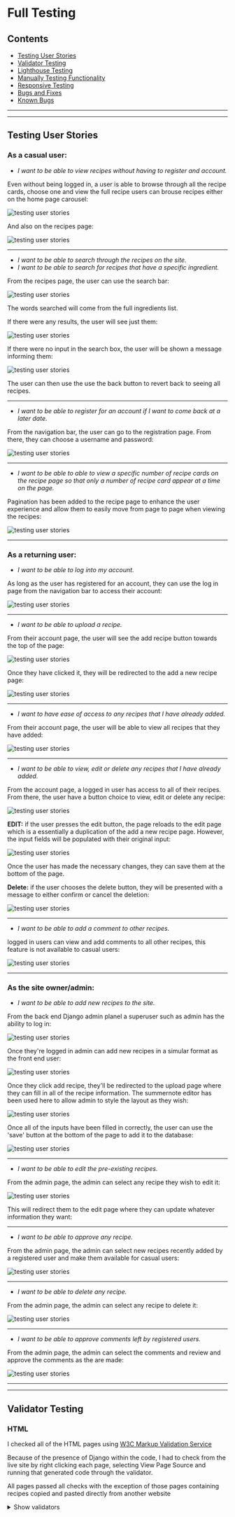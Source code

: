 # Full Testing
## Contents
+ [Testing User Stories](#testing-user-stories)
+ [Validator Testing](#validator-testing)
+ [Lighthouse Testing](#lighthouse-testing)
+ [Manually Testing Functionality](#manually-testing-functionality)
+ [Responsive Testing](#responsive-testing)
+ [Bugs and Fixes](#bugs-and-fixes)
+ [Known Bugs](#known-bugs)
---
---
## Testing User Stories
### As a casual user: 
+ *I want to be able to view recipes without having to register and account.*

Even without being logged in, a user is able to browse through all the recipe cards, choose one and view the full recipe
users can brouse recipes either on the home page carousel:

![testing user stories](https://github.com/moirahartigan/lets-cook-it/blob/main/static/readme/testing-user-stories/carousel.png)

And also on the recipes page: 

![testing user stories](https://github.com/moirahartigan/lets-cook-it/blob/main/static/readme/testing-user-stories/casual-user-recipe-page.png)

---

+ *I want to be able to search through the recipes on the site.*
+ *I want to be able to search for recipes that have a specific ingredient.*

From the recipes page, the user can use the search bar:

![testing user stories](https://github.com/moirahartigan/lets-cook-it/blob/main/static/readme/testing-user-stories/search.png)

The words searched will come from the full ingredients list. 

If there were any results, the user will see just them:

![testing user stories](https://github.com/moirahartigan/lets-cook-it/blob/main/static/readme/testing-user-stories/search-results.png)

If there were no input in the search box, the user will be shown a message informing them:

![testing user stories](https://github.com/moirahartigan/lets-cook-it/blob/main/static/readme/testing-user-stories/search-no-input.png)

The user can then use the use the back button to revert back to seeing all recipes. 

---

+ *I want to be able to register for an account if I want to come back at a later date.*

From the navigation bar, the user can go to the registration page. From there, they can choose a username and password:

![testing user stories](https://github.com/moirahartigan/lets-cook-it/blob/main/static/readme/testing-user-stories/register-pg.png)

---

+ *I want to be able to able to view a specific number of recipe cards on the recipe page so that only a number of recipe card appear at a time on the page.*

Pagination has been added to the recipe page to enhance the user experience and allow them to easily move from page to page when viewing the recipes:

![testing user stories](https://github.com/moirahartigan/lets-cook-it/blob/main/static/readme/testing-user-stories/page-pagination.png)

---

### As a returning user: 
+ *I want to be able to log into my account.*

As long as the user has registered for an account, they can use the log in page from the navigation bar to access their account:

![testing user stories](https://github.com/moirahartigan/lets-cook-it/blob/main/static/readme/testing-user-stories/login%20pg.png)

---

+ *I want to be able to upload a recipe.*

From their account page, the user will see the add recipe button towards the top of the page:

![testing user stories](https://github.com/moirahartigan/lets-cook-it/blob/main/static/readme/testing-user-stories/add-recipe-button.png)

Once they have clicked it, they will be redirected to the add a new recipe page:

![testing user stories](https://github.com/moirahartigan/lets-cook-it/blob/main/static/readme/testing-user-stories/add-recipe-form.png)

---

+ *I want to have ease of access to any recipes that I have already added.*

From their account page, the user will be able to view all recipes that they have added:

![testing user stories](https://github.com/moirahartigan/lets-cook-it/blob/main/static/readme/testing-user-stories/profile-page.png)

---

+ *I want to be able to view, edit or delete any recipes that I have already added.*

From the account page, a logged in user has access to all of their recipes. From there, the user have a button choice to view, edit or delete any recipe:

![testing user stories](https://github.com/moirahartigan/lets-cook-it/blob/main/static/readme/testing-user-stories/view-edit-delete-buttons.png)

**EDIT:**
if the user presses the edit button, the page reloads to the edit page which is a essentially a duplication of the add a new recipe page. However, the input fields will be populated with their original input:

![testing user stories](https://github.com/moirahartigan/lets-cook-it/blob/main/static/readme/testing-user-stories/edit-recipe-form.png)

Once the user has made the necessary changes, they can save them at the bottom of the page. 

**Delete:** if the user chooses the delete button, they will be presented with a message to either confirm or cancel the deletion: 

![testing user stories](https://github.com/moirahartigan/lets-cook-it/blob/main/static/readme/testing-user-stories/delete-confirm.png)

---

+ *I want to be able to add a comment to other recipes.*

logged in users can view and add comments to all other recipes, this feature is not available to casual users:

![testing user stories](https://github.com/moirahartigan/lets-cook-it/blob/main/static/readme/testing-user-stories/registered-user-comments.png)

---

### As the site owner/admin:
+ *I want to be able to add new recipes to the site.*

From the back end Django admin planel a superuser such as admin has the ability to log in:

![testing user stories](https://github.com/moirahartigan/lets-cook-it/blob/main/static/readme/testing-user-stories/admin%20login.png)

Once they're logged in admin can add new recipes in a simular format as the front end user:

![testing user stories](https://github.com/moirahartigan/lets-cook-it/blob/main/static/readme/testing-user-stories/admin-recipe-panel.png)

Once they click add recipe, they'll be redirected to the upload page where they can fill in all of the recipe information. The summernote editor has been used here to allow admin to style the layout as they wish:

![testing user stories](https://github.com/moirahartigan/lets-cook-it/blob/main/static/readme/testing-user-stories/admin-add-recipe.png)

Once all of the inputs have been filled in correctly, the user can use the 'save' button at the bottom of the page to add it to the database:

![testing user stories](https://github.com/moirahartigan/lets-cook-it/blob/main/static/readme/testing-user-stories/admin-save-button.png)

---

+ *I want to be able to edit the pre-existing recipes.*

From the admin page, the admin can select any recipe they wish to edit it:

![testing user stories](https://github.com/moirahartigan/lets-cook-it/blob/main/static/readme/testing-user-stories/admin-edit-recipe.png)

This will redirect them to the edit page where they can update whatever information they want:

---

+ *I want to be able to approve any recipe.*

From the admin page, the admin can select new recipes recently added by a registered user and make them available for casual users:

![testing user stories](https://github.com/moirahartigan/lets-cook-it/blob/main/static/readme/testing-user-stories/admin-approve-recipes.png)

---

+ *I want to be able to delete any recipe.*

From the admin page, the admin can select any recipe to delete it:

![testing user stories](https://github.com/moirahartigan/lets-cook-it/blob/main/static/readme/testing-user-stories/admin-delete.png)

---

+ *I want to be able to approve comments left by registered users.*

From the admin page, the admin can select the comments and review and approve the comments as the are made:

![testing user stories](https://github.com/moirahartigan/lets-cook-it/blob/main/static/readme/testing-user-stories/admin-approve-comments.png)

---
---

## Validator Testing
### **HTML**

 I checked all of the HTML pages using [W3C Markup Validation Service](https://validator.w3.org/)

 Because of the presence of Django within the code, I had to check from the live site by right clicking each page, selecting View Page Source and running that generated code through the validator.

 All pages passed all checks with the exception of those pages containing recipes copied and pasted directly from another website

<details>
<summary>Show validators</summary>
<details>
<summary>Home Page</summary>

![home page](https://github.com/moirahartigan/lets-cook-it/blob/main/static/readme/validation/Home-page-validation.png)
</details> 
<details>
<summary>Home Page</summary>

The errors shown relate to the summer note editor
![add recipe](https://github.com/moirahartigan/lets-cook-it/blob/main/static/readme/validation/add-recipe-page-validation.png)
</details> 
<details>
<summary>Add Recipe</summary>

Again here the errors shown relate to the sunner note editor
![add recipe](https://github.com/moirahartigan/lets-cook-it/blob/main/static/readme/validation/edit-recipe-page-validation.png)
</details> 
<details>
<summary>Edit Recipe</summary>

![add recipe](https://github.com/moirahartigan/lets-cook-it/blob/main/static/readme/validation/login-page-validation.png)
</details> 
<details>
<summary>login page</summary>

![add recipe](https://github.com/moirahartigan/lets-cook-it/blob/main/static/readme/validation/logout-page-validation.png)
</details> 
<details>
<summary>Logout page</summary>

![add recipe](https://github.com/moirahartigan/lets-cook-it/blob/main/static/readme/validation/recipes-page-validation.png)
</details> 
<details>
<summary>Recipe page</summary>

![add recipe](https://github.com/moirahartigan/lets-cook-it/blob/main/static/readme/validation/profile-page-validation.png)
</details> 
<details>
<summary>Profile page</summary>

Again here the errors shown relate to the sunner note editor
![add recipe](https://github.com/moirahartigan/lets-cook-it/blob/main/static/readme/validation/recipe-detail-page-validation.png)
</details> 
<details>
<summary>Recipe detail page</summary>

![add recipe](https://github.com/moirahartigan/lets-cook-it/blob/main/static/readme/validation/register-page-validation.png)
</details> 
<details>
<summary>Register Recipe</summary>


### **CSS**

I checked the CSS file using [W3C CSS Markup Validation Service](https://jigsaw.w3.org/css-validator/)

![css validator](https://github.com/moirahartigan/lets-cook-it/blob/main/static/readme/validation/css-validation.png)

### **JavaScript**

I checked the script.js file using [JSHint](https://jshint.com/)



### **Python**
I checked the app.py file using [PEP8 online](http://pep8online.com/)

The code passed all checks.

---
---
## Lighthouse Testing



![mobile lighthouse score](https://github.com/moirahartigan/lets-cook-it/blob/main/static/readme/validation/lighthouse-mobile.png)

![desktop lighthouse score](https://github.com/moirahartigan/lets-cook-it/blob/main/static/readme/validation/lighthouse-desktop.png)

---
---
